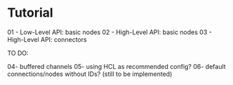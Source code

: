 # Tutorial

01 - Low-Level API: basic nodes
02 - High-Level API: basic nodes
03 - High-Level API: connectors

TO DO:

04- buffered channels
05- using HCL as recommended config?
06- default connections/nodes without IDs? (still to be implemented)